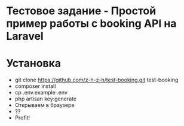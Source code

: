 # Тестовое задание - Простой пример работы с booking API на Laravel

# Установка
* git clone https://github.com/z-h-z-h/test-booking.git test-booking
* composer install
* cp .env.example .env
* php artisan key:generate
* Открываем в браузере
* ??
* Profit!
